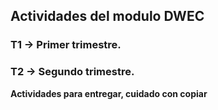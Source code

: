 ## Actividades del modulo DWEC

### T1 -> Primer trimestre.

### T2 -> Segundo trimestre.

**Actividades para entregar, cuidado con copiar**
